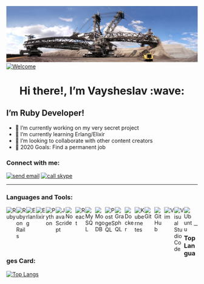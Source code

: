 [![Bagger 288](https://raw.githubusercontent.com/KVexcavator/KVexcavator/master/assets/Bagger288.jpg)](https://ruby-doc.org)
[![Welcome](https://cynthiasmithdeal.com/i/welcomeBLK.gif)](https://ruby-doc.org)

<h1 align='center'> Hi there!, I’m Vaysheslav :wave:</h1>

## I’m Ruby Developer!
- 🔭 I’m currently working on my very secret project
- 🌱 I’m currently learning Erlang/Elixir
- 👯 I’m looking to collaborate with other content creators
- 🥅 2020 Goals: Find a permanent job

### Connect with me: 

<a href="mailto:str_token@mail.ru" ><img  alt="send email" width="22px" src="https://cdn.svgporn.com/logos/google-gmail.svg" /></a>
<a href="skype:kvstudent?call" ><img  alt="call skype" width="22px" src="https://cdn.svgporn.com/logos/skype.svg" /></a>
<br/>

---

### Languages and Tools:

[<img align="left" alt="Ruby" width="26px" src="https://cdn.svgporn.com/logos/ruby.svg" />](https://www.ruby-lang.org/en/)
[<img align="left" alt="Ruby on Rails" width="26px" src="https://cdn.svgporn.com/logos/rails.svg" />](https://rubyonrails.org/)
[<img align="left" alt="Erlang" width="26px" src="https://cdn.svgporn.com/logos/erlang.svg" />](https://www.erlang.org/)
[<img align="left" alt="Elixir" width="26px" src="https://www.vectorlogo.zone/logos/elixir-lang/elixir-lang-icon.svg" />](https://elixir-lang.org/)
[<img align="left" alt="Python" width="26px" src="https://cdn.svgporn.com/logos/python.svg" />](https://www.python.org/)
[<img align="left" alt="JavaScript" width="26px" src="https://cdn.svgporn.com/logos/javascript.svg" />](https://developer.mozilla.org/en-US/docs/Web/JavaScript)
[<img align="left" alt="Node" width="26px" src="https://cdn.svgporn.com/logos/nodejs-icon.svg" />](https://nodejs.org/en/)
[<img align="left" alt="React" width="26px" src="https://cdn.svgporn.com/logos/react.svg" />](https://reactjs.org/)
[<img align="left" alt="MySQL" width="26px" src="https://cdn.svgporn.com/logos/mysql.svg" />](https://dev.mysql.com/)
[<img align="left" alt="MongoDB" width="26px" src="https://cdn.svgporn.com/logos/mongodb.svg" />](https://www.mongodb.com/)
[<img align="left" alt="PostgeSQL" width="26px" src="https://cdn.svgporn.com/logos/postgresql.svg" />](https://www.postgresql.org/)
[<img align="left" alt="GraphQL" width="26px" src="https://cdn.svgporn.com/logos/graphql.svg" />](https://graphql.org/)
[<img align="left" alt="Docker" width="26px" src="https://cdn.svgporn.com/logos/docker-icon.svg" />](https://www.docker.com/)
[<img align="left" alt="Kubernetes" width="26px" src="https://cdn.svgporn.com/logos/kubernetes.svg" />](https://kubernetes.io/)
[<img align="left" alt="Git" width="26px" src="https://cdn.svgporn.com/logos/git-icon.svg" />](https://git-scm.com/)
[<img align="left" alt="GitHub" width="26px" src="https://cdn.svgporn.com/logos/github-icon.svg" />](https://github.com/)
[<img align="left" alt="Vim" width="26px" src="https://cdn.svgporn.com/logos/vim.svg" />](https://www.vim.org/)
[<img align="left" alt="Visual Studio Code" width="26px" src="https://cdn.svgporn.com/logos/visual-studio-code.svg" />](https://code.visualstudio.com/)
[<img align="left" alt="Ubuntu" width="26px" src="https://cdn.svgporn.com/logos/ubuntu.svg" />](https://ubuntu.com/)

<br />
<br />

---

### Top Languages Card:

[![Top Langs](https://github-readme-stats.vercel.app/api/top-langs/?username=KVexcavator&layout=compact)](https://github.com/anuraghazra/github-readme-stats)
